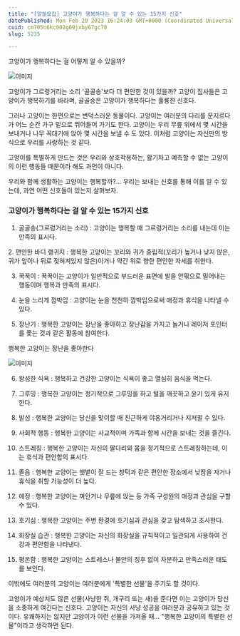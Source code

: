 ```yaml
---
title: "[알쓸묘잡] 고양이가 행복하다는 걸 알 수 있는 15가지 신호"
datePublished: Mon Feb 20 2023 16:24:03 GMT+0000 (Coordinated Universal Time)
cuid: cm705n6kc002g09jxby67gc70
slug: 5235

---
```



고양이가 행복하다는 걸 어떻게 알 수 있을까?

![이미지](https://cdn.hashnode.com/res/hashnode/image/upload/v1739258562582/499542ab-b44e-4755-b1f2-9f3e9b05046a.jpeg)

고양이가 그르렁거리는 소리 '골골송'보다 더 편안한 것이 있을까? 고양이 집사들은 고양이가 행복하기를 바라며, 골골송은 고양이가 행복하다는 훌륭한 신호다.

그러나 고양이는 한편으로는 변덕스러운 동물이다. 고양이는 여러분의 다리를 문지르다가 어느 순간 가구 밑으로 뛰어들어 가기도 한다. 고양이는 우리 무릎 위에서 몇 시간을 보내거나 나무 꼭대기에 앉아 몇 시간을 보낼 수 도 있다. 이처럼 고양이는 자신만의 방식으로 우리를 사랑하는 것 같다.

고양이를 특별하게 만드는 것은 우리와 상호작용하는, 활기차고 예측할 수 없는 고양이의 이런 행동들 때문이라 해도 과언이 아니다.

우리와 함께 생활하는 고양이는 행복할까?... 우리는 보내는 신호를 통해 이를 알 수 있는데, 과연 어떤 신호들이 있는지 살펴보자.

### 고양이가 행복하다는 걸 알 수 있는 15가지 신호

1. 골골송(그르렁거리는 소리) : 고양이는 행복할 때 그르렁거리는 소리를 내는데 이는 만족의 표시다.

2. 편안한 바디 랭귀지 : 행복한 고양이는 꼬리와 귀가 중립적(꼬리가 높거나 낮지 않은, 귀가 앞이나 뒤로 젖혀져있지 않은)이거나 약간 위로 향한 편안한 자세를 취한다.

3. 꾹꾹이 : 꾹꾹이는 고양이가 일반적으로 부드러운 표면에 발을 안팎으로 밀어내는 행동이며 행복과 만족의 표시다.

4. 눈을 느리게 깜박임 : 고양이는 눈을 천천히 깜박임으로써 애정과 휴식을 나타낼 수 있다.

5. 장난기 : 행복한 고양이는 장난을 좋아하고 장난감을 가지고 놀거나 레이저 포인터를 쫓는 것과 같은 활동에 참여한다.

행복한 고양이는 장난을 좋아한다

![이미지](https://cdn.hashnode.com/res/hashnode/image/upload/v1739258564563/da2e3da8-c7ab-4268-8946-50700e378cf4.jpeg)

6. 왕성한 식욕 : 행복하고 건강한 고양이는 식욕이 좋고 열심히 음식을 먹는다.

7. 그루밍 : 행복한 고양이는 정기적으로 그루밍을 하고 털을 깨끗하고 윤기 있게 유지한다.

8. 발성 : 행복한 고양이는 당신을 맞이할 때 친근하게 야옹거리거나 지저귈 수 있다.

9. 사회적 행동 : 행복한 고양이는 사교적이며 가족과 함께 시간을 보내는 것을 즐긴다.

10. 스트레칭 : 행복한 고양이는 자신의 팔다리와 몸을 정기적으로 스트레칭하는데, 이는 휴식과 편안함의 표시다.

11. 졸음 : 행복한 고양이는 햇볕이 잘 드는 창턱과 같은 편안한 장소에서 낮잠을 자거나 휴식을 취할 가능성이 더 높다.

12. 애정 : 행복한 고양이는 껴안거나 무릎에 앉는 등 가족 구성원의 애정과 관심을 구할 수 있다.

13. 호기심 : 행복한 고양이는 주변 환경에 호기심과 관심을 갖고 탐색하고 조사한다.

14. 화장실 습관 : 행복한 고양이는 자신의 화장실을 규칙적이고 일관되게 사용하여 건강과 편안함을 나타낸다.

15. 평온함 : 행복한 고양이는 스트레스나 불안의 징후 없이 차분하고 만족스러운 태도를 보인다.

이밖에도 여러분의 고양이는 여러분에게 '특별한 선물'을 주기도 할 것이다.

고양이가 예상치도 않은 선물(사냥한 쥐, 개구리 또는 새)을 준다면 이는 고양이가 당신을 소중하게 여긴다는 신호다. 고양이는 자신의 사냥 성공을 여러분과 공유하고 있는 것이다. 유쾌하지는 않지만 고양이가 이런 선물을 가져올 때... "행복한 고양이의 특별한 선물"이라고 생각하면 된다.